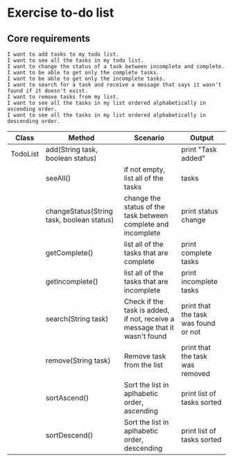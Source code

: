 # Exercise to-do list
## Core requirements

```
I want to add tasks to my todo list.
I want to see all the tasks in my todo list.
I want to change the status of a task between incomplete and complete.
I want to be able to get only the complete tasks.
I want to be able to get only the incomplete tasks.
I want to search for a task and receive a message that says it wasn't found if it doesn't exist.
I want to remove tasks from my list.
I want to see all the tasks in my list ordered alphabetically in ascending order.
I want to see all the tasks in my list ordered alphabetically in descending order.
```

| Class | Method                                    | Scenario                                                                   | Output                               |
|--|-------------------------------------------|----------------------------------------------------------------------------|--------------------------------------|
| TodoList | add(String task, boolean status)          |                                                                            | print "Task added"                   |
|  | seeAll()                                  | if not empty, list all of the tasks                                        | tasks                                |
|  | changeStatus(String task, boolean status) | change the status of the task between complete and incomplete              | print status change                  |
|  | getComplete()                             | list all of the tasks that are complete                                    | print complete tasks                 |
|  | getIncomplete()                           | list all of the tasks that are incomplete                                  | print incomplete tasks               |
|  | search(String task)                       | Check if the task is added, if not, receive a message that it wasn't found | print that the task was found or not |
|  | remove(String task)                       | Remove task from the list                                                  | print that the task was removed      |
|  | sortAscend()                              | Sort the list in aplhabetic order, ascending                               | print list of tasks sorted           |
|  | sortDescend()                             | Sort the list in aplhabetic order, descending                              | print list of tasks sorted           |
